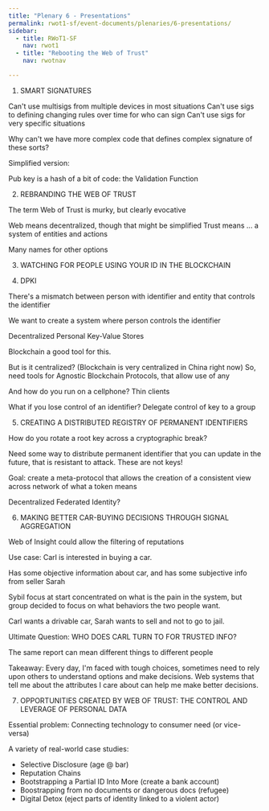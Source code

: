 ```yaml
---
title: "Plenary 6 - Presentations"
permalink: rwot1-sf/event-documents/plenaries/6-presentations/
sidebar:
  - title: RWoT1-SF
    nav: rwot1
  - title: "Rebooting the Web of Trust"
    nav: rwotnav

---
```



1. SMART SIGNATURES

Can't use multisigs from multiple devices in most situations
Can't use sigs to defining changing rules over time for who can sign
Can't use sigs for very specific situations

Why can't we have more complex code that defines complex signature of these sorts?

Simplified version:

Pub key is a hash of a bit of code: the Validation Function

2. REBRANDING THE WEB OF TRUST

The term Web of Trust is murky, but clearly evocative

Web means decentralized, though that might be simplified
Trust means ... a system of entities and actions

Many names for other options

3. WATCHING FOR PEOPLE USING YOUR ID IN THE BLOCKCHAIN

4. DPKI

There's a mismatch between person with identifier and entity that controls the identifier

We want to create a system where person controls the identifier

Decentralized Personal Key-Value Stores

Blockchain a good tool for this.

But is it centralized? (Blockchain is very centralized in China right now)
So, need tools for Agnostic Blockchain Protocols, that allow use of any

And how do you run on a cellphone?
Thin clients

What if you lose control of an identifier?
Delegate control of key to a group

5. CREATING A DISTRIBUTED REGISTRY OF PERMANENT IDENTIFIERS

How do you rotate a root key across a cryptographic break?

Need some way to distribute permanent identifier that you can update in the future, that is resistant to attack.
These are not keys!

Goal: create a meta-protocol that allows the creation of a consistent view across network of what a token means

Decentralized Federated Identity?

6. MAKING BETTER CAR-BUYING DECISIONS THROUGH SIGNAL AGGREGATION

Web of Insight could allow the filtering of reputations

Use case: Carl is interested in buying a car.

Has some objective information about car, and has some subjective info from seller Sarah

Sybil focus at start concentrated on what is the pain in the system, but group decided to focus on
what behaviors the two people want.

Carl wants a drivable car, Sarah wants to sell and not to go to jail.

Ultimate Question:
WHO DOES CARL TURN TO FOR TRUSTED INFO?

The same report can mean different things to different people

Takeaway:
Every day, I'm faced with tough choices, sometimes need to rely upon others to understand
options and make decisions. Web systems that tell me about the attributes I care about
can help me make better decisions.

7. OPPORTUNITIES CREATED BY WEB OF TRUST: THE CONTROL AND LEVERAGE OF PERSONAL DATA

Essential problem: Connecting technology to consumer need (or vice-versa)

A variety of real-world case studies:
- Selective Disclosure (age @ bar)
- Reputation Chains
- Bootstrapping a Partial ID Into More (create a bank account)
- Boostrapping from no documents or dangerous docs (refugee)
- Digital Detox (eject parts of identity linked to a violent actor)
